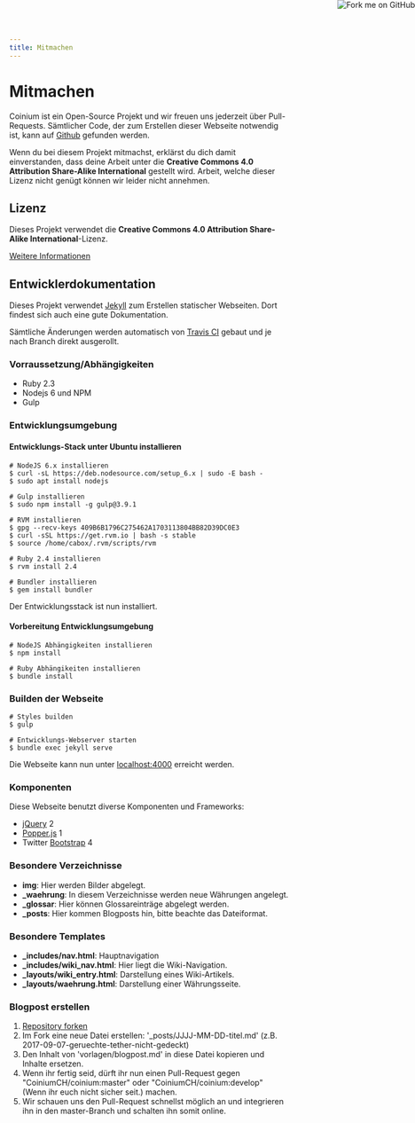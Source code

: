 ```yaml
---
title: Mitmachen
---
```


<a rel="nofollow" href="https://github.com/CoiniumCH/coinium"><img style="position: absolute; top: 0; right: 0; border: 0;" src="https://camo.githubusercontent.com/e7bbb0521b397edbd5fe43e7f760759336b5e05f/68747470733a2f2f73332e616d617a6f6e6177732e636f6d2f6769746875622f726962626f6e732f666f726b6d655f72696768745f677265656e5f3030373230302e706e67" alt="Fork me on GitHub" data-canonical-src="https://s3.amazonaws.com/github/ribbons/forkme_right_green_007200.png"></a>

# Mitmachen

Coinium ist ein Open-Source Projekt und wir freuen uns jederzeit über Pull-Requests. Sämtlicher Code, der zum Erstellen dieser Webseite notwendig ist, kann auf [Github](https://github.com/CoiniumCH/coinium) gefunden werden. 

Wenn du bei diesem Projekt mitmachst, erklärst du dich damit einverstanden, dass deine Arbeit unter die **Creative Commons 4.0 Attribution Share-Alike International** gestellt wird. Arbeit, welche dieser Lizenz nicht genügt können wir leider nicht annehmen.

## Lizenz

Dieses Projekt verwendet die **Creative Commons 4.0 Attribution Share-Alike International**-Lizenz. 

[Weitere Informationen](/about/)

## Entwicklerdokumentation

Dieses Projekt verwendet [Jekyll](http://jekyllrb.com) zum Erstellen statischer Webseiten. Dort findest sich auch eine gute Dokumentation.
 
Sämtliche Änderungen werden automatisch von [Travis CI](https://travis-ci.org) gebaut und je nach Branch direkt ausgerollt.

### Vorraussetzung/Abhängigkeiten
 * Ruby 2.3
 * Nodejs 6 und NPM
 * Gulp

### Entwicklungsumgebung

#### Entwicklungs-Stack unter Ubuntu installieren

```
# NodeJS 6.x installieren
$ curl -sL https://deb.nodesource.com/setup_6.x | sudo -E bash -
$ sudo apt install nodejs

# Gulp installieren
$ sudo npm install -g gulp@3.9.1

# RVM installieren
$ gpg --recv-keys 409B6B1796C275462A1703113804BB82D39DC0E3
$ curl -sSL https://get.rvm.io | bash -s stable
$ source /home/cabox/.rvm/scripts/rvm

# Ruby 2.4 installieren
$ rvm install 2.4

# Bundler installieren
$ gem install bundler
```

Der Entwicklungsstack ist nun installiert.

#### Vorbereitung Entwicklungsumgebung

```
# NodeJS Abhängigkeiten installieren
$ npm install

# Ruby Abhängikeiten installieren
$ bundle install
```

### Builden der Webseite

```
# Styles builden
$ gulp

# Entwicklungs-Webserver starten
$ bundle exec jekyll serve
```

Die Webseite kann nun unter [localhost:4000](http://localhost:4000) erreicht werden.
 
### Komponenten

Diese Webseite benutzt diverse Komponenten und Frameworks:

 * [jQuery](http://jquery.com) 2
 * [Popper.js](https://popper.js.org) 1
 * Twitter [Bootstrap](http://getbootstrap.com) 4

### Besondere Verzeichnisse
 * **img**: Hier werden Bilder abgelegt.
 * **_waehrung**: In diesem Verzeichnisse werden neue Währungen angelegt.
 * **_glossar**: Hier können Glossareinträge abgelegt werden.
 * **_posts**: Hier kommen Blogposts hin, bitte beachte das Dateiformat.
 
### Besondere Templates
 * **_includes/nav.html**: Hauptnavigation
 * **_includes/wiki_nav.html**: Hier liegt die Wiki-Navigation.
 * **_layouts/wiki_entry.html**: Darstellung eines Wiki-Artikels.
 * **_layouts/waehrung.html**: Darstellung einer Währungsseite.
 
### Blogpost erstellen

 1. [Repository forken](https://github.com/CoiniumCH/coinium/fork)
 2. Im Fork eine neue Datei erstellen: '_posts/JJJJ-MM-DD-titel.md' (z.B. 2017-09-07-geruechte-tether-nicht-gedeckt)
 3. Den Inhalt von 'vorlagen/blogpost.md' in diese Datei kopieren und Inhalte ersetzen.
 4. Wenn ihr fertig seid, dürft ihr nun einen Pull-Request gegen "CoiniumCH/coinium:master" oder "CoiniumCH/coinium:develop" (Wenn ihr euch nicht sicher seit.) machen.
 5. Wir schauen uns den Pull-Request schnellst möglich an und integrieren ihn in den master-Branch und schalten ihn somit online.